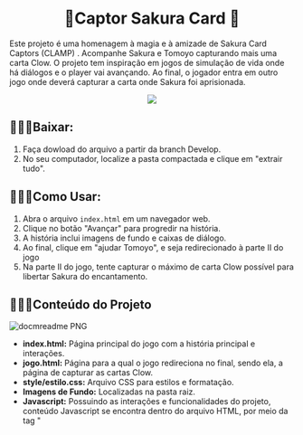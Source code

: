 
<h1 align="center"> 🌸Captor Sakura Card 🌸</h1>

Este projeto é uma homenagem à magia e à amizade de Sakura Card Captors (CLAMP) .
Acompanhe Sakura e Tomoyo capturando mais uma carta Clow.
O projeto tem inspiração em jogos de simulação de vida onde há diálogos e o player vai avançando.
Ao final, o jogador entra em outro jogo onde deverá capturar a carta onde Sakura foi aprisionada.

<p align="center"><img src="http://img.shields.io/static/v1?label=STATUS&message=EM%20DESENVOLVIMENTO&color=GREEN&style=for-the-badge"/></p>

## 🌟🌟🌟Baixar:
1. Faça dowload do arquivo a partir da branch Develop.
2. No seu computador, localize a pasta compactada e clique em "extrair tudo".
## 🌟🌟🌟Como Usar:

1. Abra o arquivo `index.html` em um navegador web.
2. Clique no botão "Avançar" para progredir na história.
3. A história inclui imagens de fundo e caixas de diálogo.
4. Ao final, clique em "ajudar Tomoyo", e seja redirecionado à parte II do jogo
5. Na parte II do jogo, tente capturar o máximo de carta Clow possível para libertar Sakura do encantamento.

   
## 🌟🌟🌟Conteúdo do Projeto

![docmreadme PNG](https://user-images.githubusercontent.com/100203503/167860788-72093b39-19bd-40f7-991b-6ef9188128cf.png)

- **index.html:** Página principal do jogo com a história principal e interações.
- **jogo.html:** Página para a qual o jogo redireciona no final, sendo ela, a página de capturar as cartas Clow.
- **style/estilo.css:** Arquivo CSS para estilos e formatação.
- **Imagens de Fundo:** Localizadas na pasta raiz.
- **Javascript:** Possuindo as interações e funcionalidades do projeto, conteúdo Javascript se encontra dentro do arquivo HTML, por meio da tag "<script>".

  
## 🌟🌟🌟Ilustrações:

Ilustrações originais, acompanhe meu trabalho também no Instagram: 
 <br>
 <a href="https://instagram.com/ruri_kurai" target="_blank"><img src="https://img.shields.io/badge/-Instagram-%23E4405F?style=for-the-badge&logo=instagram&logoColor=white" target="_blank"></a>

## 🌟🌟🌟Prints
![tomoyo](https://github.com/JennieOliveira99/SimulatorGame/assets/117695086/7e5ca9c5-695a-4d89-b924-9afe925d46da)

![home1](https://github.com/JennieOliveira99/SimulatorGame/assets/117695086/0dc10540-9154-4925-af53-1e1394851309) 
![captor](https://github.com/JennieOliveira99/SimulatorGame/assets/117695086/a310a9d0-633b-49ea-814d-bcc3225d4035)
![win](https://github.com/JennieOliveira99/SimulatorGame/assets/117695086/6627b112-0e7f-4c9c-bd33-c20509cd734d)

![over](https://github.com/JennieOliveira99/SimulatorGame/assets/117695086/47090010-27d4-4e20-a216-5ccca2a93258)



## 🌟🌟🌟Colaboradores


<h2>🌸Jennyfer Alvim</h2> 
Programadora Web e artista apaixonada por transformar imaginação em realidade digital. 

![eu](https://github.com/JennieOliveira99/SimulatorGame/assets/117695086/19f9ea17-6846-42d8-810d-26f56fc27324)



## Licença

Este projeto está sob a [Licença MIT](LICENSE).

---
